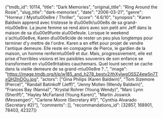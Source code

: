 {"tmdb_id": 10114, "title": "Dark Memories", "original_title": "Ring Around the Rosie", "slug_title": "dark-memories", "date": "2006-03-21", "genre": "Horreur / Myst\u00e8re / Thriller", "score": "4.6/10", "synopsis": "Karen Baldwin apprend avec tristesse le d\u00e9c\u00e8s de sa grand-m\u00e8re. La jeune femme se rend alors avec son petit ami Jeff dans la maison de sa d\u00e9funte a\u00efeule. Lorsque le weekend s'ach\u00e8ve, Karen d\u00e9cide de rester un peu plus longtemps pour terminer d'y mettre de l'ordre. Karen a en effet pour projet de vendre l'antique demeure. Elle reste en compagnie de Pierce, le gardien de la maison, un homme renferm\u00e9 et dur. Mais, progressivement, elle est prise d'horribles visions et les paisibles souvenirs de son enfance se transforment en v\u00e9ritables cauchemars. Quel lourd secret se cache dans la vieille demeure de sa grand-m\u00e8re ?..", "image": "https://image.tmdb.org/t/p/w185_and_h278_bestv2/thXyIwgOSSZ4ew5n7TxQH2InDOu.jpg", "actors": ["Gina Philips (Karen Baldwin)", "Tom Sizemore (Pierce)", "Randall Batinkoff (Jeff)", "Jenny Mollen (Wendy Baldwin)", "Frances Bay (Nanna)", "Krystal Rohrer (Young Wendy)", "Marc Lynn (Sheriff)", "Hayley McFarland (Young Karen)", "Martin Joswick (Messenger)", "Carlene Moore (Secretary #1)", "Cynthia Alvarado (Secretary #2)"], "comments": [], "recommandations_id": [32857, 168901, 78403, 42327]}